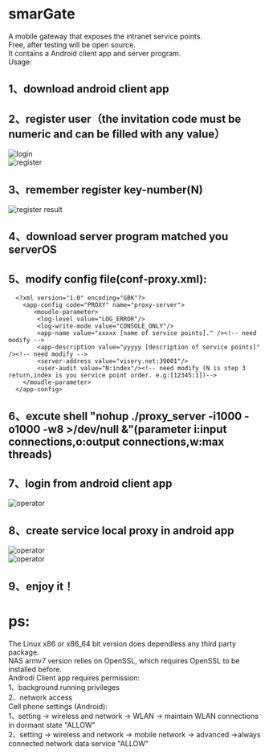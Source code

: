 # smarGate
A mobile gateway that exposes the intranet service points. <br>
Free, after testing will be open source. <br>
It contains a Android client app and server program.<br>
Usage:<br>
## 1、download android client app<br>
## 2、register user（the invitation code must be numeric and can be filled with any value）<br>
![login](https://github.com/lazy-luo/smarGate/blob/master/res/login.png)<br>
![register](https://github.com/lazy-luo/smarGate/blob/master/res/register.png)<br>
## 3、remember register key-number(N)<br>
![register result](https://github.com/lazy-luo/smarGate/blob/master/res/registerok.png)<br>
## 4、download server program matched you serverOS<br>
## 5、modify config file(conf-proxy.xml):<br>
```
  <?xml version="1.0" encoding="GBK"?>
    <app-config code="PROXY" name="proxy-server">
       <moudle-parameter>
        <log-level value="LOG_ERROR"/>
        <log-write-mode value="CONSOLE_ONLY"/>
        <app-name value="xxxxx [name of service points]." /><!-- need modify -->
        <app-description value="yyyyy [description of service points]" /><!-- need modify -->
        <server-address value="visery.net:39001"/>
        <user-audit value="N:index"/><!-- need modify (N is step 3 return,index is you service point order. e.g:[12345:1])-->
    </moudle-parameter>
  </app-config>
```
## 6、excute shell "nohup ./proxy_server -i1000 -o1000 -w8 >/dev/null &"(parameter i:input connections,o:output connections,w:max threads)<br>
## 7、login from android client app<br>
![operator](https://github.com/lazy-luo/smarGate/blob/master/res/oper1.png)<br>
## 8、create service local proxy in android app<br>
![operator](https://github.com/lazy-luo/smarGate/blob/master/res/oper2.png)<br>
![operator](https://github.com/lazy-luo/smarGate/blob/master/res/oper3.png)<br>
## 9、enjoy it！<br>
# ps:<br>
The Linux x86 or x86_64 bit version does dependless any third party package.<br>
NAS armv7 version relies on OpenSSL, which requires OpenSSL to be installed before.<br>
Androdi Client app requires permission:<br>
1、background running privileges<br>
2、network access<br>
Cell phone settings (Android):<br>
1、setting -> wireless and network -> WLAN -> maintain WLAN connections in dormant state  "ALLOW"<br>
2、setting -> wireless and network -> mobile network -> advanced ->always connected network data service "ALLOW"<br>


